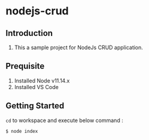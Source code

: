 # nodejs-crud


## Introduction 
1. This a sample project for NodeJs CRUD application.

## Prequisite 
1. Installed Node v11.14.x
2. Installed VS Code

## Getting Started 

`cd` to workspace and execute below command :
```
$ node index
